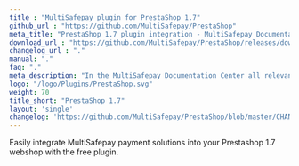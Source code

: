 ```yaml
---
title : "MultiSafepay plugin for PrestaShop 1.7"
github_url : "https://github.com/MultiSafepay/PrestaShop"
meta_title: "PrestaShop 1.7 plugin integration - MultiSafepay Documentation Center"
download_url : "https://github.com/MultiSafepay/PrestaShop/releases/download/4.4.0/Plugin_PrestaShop_4.4.0.zip"
changelog_url : "."
manual: "."
faq: "."
meta_description: "In the MultiSafepay Documentation Center all relevant information regarding our Plugins and API. As well as Support pages for Payment Method, Tools and General Questions. You can also find the contact details of our Support Team and Integration Team."
logo: "/logo/Plugins/PrestaShop.svg"
weight: 70
title_short: "PrestaShop 1.7"
layout: 'single'
changelog: 'https://github.com/MultiSafepay/PrestaShop/blob/master/CHANGELOG.md'
---
```


Easily integrate MultiSafepay payment solutions into your Prestashop 1.7 webshop with the free plugin.
